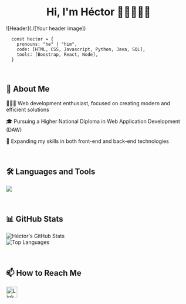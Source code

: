 <h1 align="center">Hi, I'm Héctor 👋🏻🧑🏻‍💻</h1>

![Header](./[Your header image])

``` JS
  const hector = {
    pronouns: "he" | "him",
    code: [HTML, CSS, Javascript, Python, Java, SQL],
    tools: [Boostrap, React, Node],
  }
```

<br>

<h2>📖 About Me</h2>
<p> 
  🧑🏻‍💻 Web development enthusiast, focused on creating modern and efficient solutions 
</p>
<p> 
  🎓 Pursuing a Higher National Diploma in Web Application Development (DAW)
</p>
<p> 
  🌱 Expanding my skills in both front-end and back-end technologies
</p>

<br>

<h2>🛠️ Languages and Tools</h2>
<p> 
  <a href="https://skillicons.dev">
    <img src="https://skillicons.dev/icons?i=git,figma,html,css,bootstrap,js,nodejs,react,java,py,mysql" />
  </a>
</p>

<br>

<h2>📊 GitHub Stats</h2>
<p>
  <img src="https://github-readme-stats.vercel.app/api?username=HectorSantanaC&show_icons=true&theme=tokyonight" alt="Héctor's GitHub Stats"/>
  <br>
  <img src="https://github-readme-stats.vercel.app/api/top-langs/?username=HectorSantanaC&layout=compact&theme=tokyonight" alt="Top Languages"/>
</p>

<br>

<h2>📫 How to Reach Me</h2>
<p>
  <a href="https://www.linkedin.com/in/héctor-santana" target="_blank" rel="noopener noreferrer">
    <img src="https://upload.wikimedia.org/wikipedia/commons/c/ca/LinkedIn_logo_initials.png" alt="LinkedIn" width="30" height="30"/>
  </a>
</p>

<!--
**HectorSantanaC/HectorSantanaC** is a ✨ _special_ ✨ repository because its `README.md` (this file) appears on your GitHub profile.

Here are some ideas to get you started:

- 🔭 I’m currently working on ...
- 🌱 I’m currently learning ...
- 👯 I’m looking to collaborate on ...
- 🤔 I’m looking for help with ...
- 💬 Ask me about ...
- 📫 How to reach me: ...
- 😄 Pronouns: ...
- ⚡ Fun fact: ...
-->
